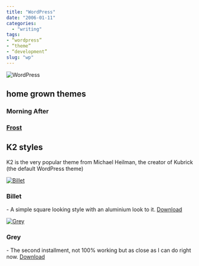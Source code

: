 ```yaml
---
title: "WordPress"
date: "2006-01-11"
categories:
  - "writing"
tags:
- “wordpress”
- “theme”
- “development”
slug: "wp"
---
```


![WordPress][image-1]

## home grown themes

### Morning After

### [Frost][1]

## K2 styles

K2 is the very popular theme from Michael Heilman, the creator of Kubrick (the default WordPress theme)

 [![Billet][image-2]][2]

### Billet

\- A simple square looking style with an aluminium look to it. [Download][3]

 [![Grey][image-3]][4]

### Grey

\- The second installment, not 100% working but as close as I can do right now. [Download][5]

[1]:	https://adamchamberlin.info "Frost"
[2]:	https://www.flickr.com/photos/funkylarma/85545116/ "Billet"
[3]:	https://adamchamberlin.info
[4]:	https://www.flickr.com/photos/funkylarma/83449768/ "Grey"
[5]:	https://adamchamberlin.info

[image-1]:	/images/wordpress-logo.png
[image-2]:	/images/85545116_11aa7512e9_s.jpg
[image-3]:	/images/83449768_77be996095_s.jpg